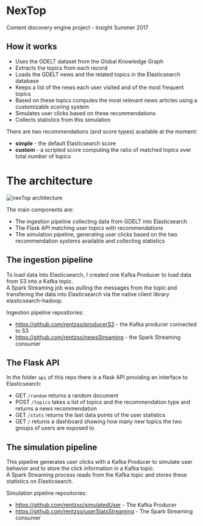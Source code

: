 # NexTop
Content discovery engine project - Insight Summer 2017

## How it works
- Uses the GDELT dataset from the Global Knowledge Graph
- Extracts the topics from each record
- Loads the GDELT news and the related topics in the Elasticsearch database
- Keeps a list of the news each user visited and of the most frequent topics
- Based on these topics computes the most relevant news articles using a customizable scoring system
- Simulates user clicks based on these recommendations
- Collects statistics from this simulation

There are two recommendations (and score types) available at the moment:
- **simple** - the default Elasticsearch score
- **custom** - a scripted score computing the ratio of matched topics over total number of topics


# The architecture

![nexTop architecture](/../images/img/Architecture.png?raw=true "nexTop architecture")

The main components are:
- The ingestion pipeline collecting data from GDELT into Elasticsearch
- The Flask API matching user topics with recommendations
- The simulation pipeline, generating user clicks based on the two recommendation systems available and collecting statistics

## The ingestion pipeline

To load data into Elasticsearch, I created one Kafka Producer to load data from S3 into a Kafka topic.<br>
A Spark Streaming job was pulling the messages from the topic and transfering the data into Elasticsearch via the native client library elasticsearch-hadoop.

Ingestion pipeline repositories:
- https://github.com/rentzso/producerS3 - the Kafka producer connected to S3
- https://github.com/rentzso/newsStreaming - the Spark Streaming consumer

## The Flask API

In the folder `api` of this repo there is a flask API providing an interface to Elasticsearch:
- GET `/random` returns a random document
- POST `/topics` takes a list of topics and the recommendation type and returns a news recommendation
- GET `/stats` returns the last data points of the user statistics
- GET `/` returns a dashboard showing how many new topics the two groups of users are exposed to

## The simulation pipeline

This pipeline generates user clicks with a Kafka Producer to simulate user behavior and to store the click information in a Kafka topic.<br>
A Spark Streaming process reads from the Kafka topic and stores these statistics on Elasticsearch.

Simulation pipeline repositories:
- https://github.com/rentzso/simulatedUser - The Kafka Producer
- https://github.com/rentzso/userStatsStreaming - The Spark Streaming consumer


